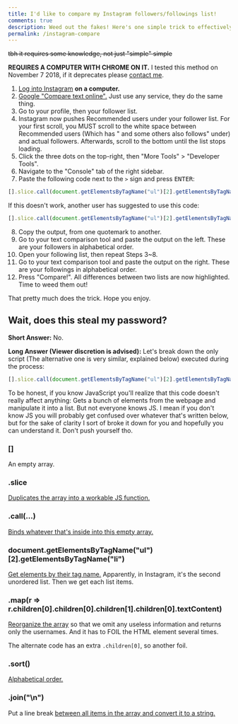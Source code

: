 ```yaml
---
title: I'd like to compare my Instagram followers/followings list!
comments: true
description: Weed out the fakes! Here's one simple trick to effectively compare your followers and followings list, so you can unfollow those traitors who never follows you back, and keep your Instagram COOL and CLEAN!
permalink: /instagram-compare
---
```


~~tbh it requires some knowledge, not just "simple" simple~~

**REQUIRES A COMPUTER WITH CHROME ON IT.** I tested this method on November 7 2018, if it deprecates please [contact me](https://instagram.com/austinhuang.me).

1. [Log into Instagram](https://instagram.com) **on a computer.**
2. [Google "Compare text online".](https://www.google.ca/search?q=compare+text+online) Just use any service, they do the same thing.
3. Go to your profile, then your follower list.
4. Instagram now pushes Recommended users under your follower list. For your first scroll, you MUST scroll to the white space between Recommended users (Which has "<username> and some others also follows" under) and actual followers. Afterwards, scroll to the bottom until the list stops loading.
5. Click the three dots on the top-right, then "More Tools" > "Developer Tools".
6. Navigate to the "Console" tab of the right sidebar.
7. Paste the following code next to the `>` sign and press <kbd>ENTER</kbd>:
  ```js
  [].slice.call(document.getElementsByTagName("ul")[2].getElementsByTagName("li")).map(r => r.children[0].children[0].children[1].children[0].textContent).sort().join("\n")
  ```
  If this doesn't work, another user has suggested to use this code:
  ```js
  [].slice.call(document.getElementsByTagName("ul")[2].getElementsByTagName("li")).map(r => r.children[0].children[0].children[1].children[0].children[0].textContent).sort().join("\n")
  ```
8. Copy the output, from one quotemark to another.
9. Go to your text comparison tool and paste the output on the left. These are your followers in alphabetical order.
10. Open your following list, then repeat Steps 3~8.
11. Go to your text comparison tool and paste the output on the right. These are your followings in alphabetical order.
12. Press "Compare!". All differences between two lists are now highlighted. Time to weed them out!

That pretty much does the trick. Hope you enjoy.

## Wait, does this steal my password?
**Short Answer:** No.

**Long Answer (Viewer discretion is advised):** Let's break down the only script (The alternative one is very similar, explained below) executed during the process:
```js
[].slice.call(document.getElementsByTagName("ul")[2].getElementsByTagName("li")).map(r => r.children[0].children[0].children[1].children[0].textContent).sort().join("\n")
```
To be honest, if you know JavaScript you'll realize that this code doesn't really affect anything: Gets a bunch of elements from the webpage and manipulate it into a list. But not everyone knows JS. I mean if you don't know JS you will probably get confused over whatever that's written below, but for the sake of clarity I sort of broke it down for you and hopefully you can understand it. Don't push yourself tho.
### []
An empty array.
### .slice
[Duplicates the array into a workable JS function.](https://developer.mozilla.org/en-US/docs/Web/JavaScript/Reference/Global_Objects/Array/slice)
### .call(...)
[Binds whatever that's inside into this empty array.](https://developer.mozilla.org/en-US/docs/Web/JavaScript/Reference/Global_Objects/Function/call)
### document.getElementsByTagName("ul")[2].getElementsByTagName("li")
[Get elements by their tag name.](https://developer.mozilla.org/en-US/docs/Web/API/Document/getElementsByTagName) Apparently, in Instagram, it's the second unordered list. Then we get each list items.
### .map(r => r.children[0].children[0].children[1].children[0].textContent)
[Reorganize the array](https://developer.mozilla.org/en-US/docs/Web/JavaScript/Reference/Global_Objects/Array/map) so that we omit any useless information and returns only the usernames. And it has to FOIL the HTML element several times.

The alternate code has an extra `.children[0]`, so another foil.
### .sort()
[Alphabetical order.](https://developer.mozilla.org/en-US/docs/Web/JavaScript/Reference/Global_Objects/Array/sort)
### .join("\n")
Put a line break [between all items in the array and convert it to a string.](https://developer.mozilla.org/en-US/docs/Web/JavaScript/Reference/Global_Objects/Array/join)
